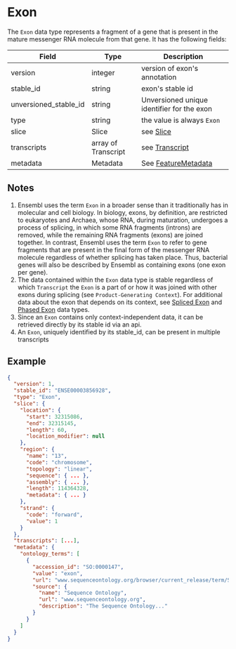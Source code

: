 # Exon

The `Exon` data type represents a fragment of a gene that is present in the mature messenger RNA molecule from that gene. It has the following fields:

| Field                 | Type                  | Description                                         |
|-----------------------|-----------------------|-----------------------------------------------------|
| version               | integer               | version of exon's annotation                        |
| stable_id             | string                | exon's stable id                                    |
| unversioned_stable_id | string                | Unversioned unique identifier for the exon          |
| type                  | string                | the value is always `Exon`                          |
| slice                 | Slice                 | see [Slice](./slice.md)                             |
| transcripts           | array of Transcript   | see [Transcript](./transcript.md)                   |
| metadata              | Metadata              | See [FeatureMetadata](./feature_metadata.md)       |


## Notes
1. Ensembl uses the term `Exon` in a broader sense than it traditionally has in molecular and cell biology. In biology, exons, by definition, are restricted to eukaryotes and Archaea, whose RNA, during maturation, undergoes a process of splicing, in which some RNA fragments (introns) are removed, while the remaining RNA fragments (exons) are joined together. In contrast, Ensembl uses the term `Exon` to refer to gene fragments that are present in the final form of the messenger RNA molecule regardless of whether splicing has taken place. Thus, bacterial genes will also be described by Ensembl as containing exons (one exon per gene).
2. The data contained within the `Exon` data type is stable regardless of which `Transcript` the `Exon` is a part of or how it was joined with other exons during splicing (see `Product-Generating Context`). For additional data about the exon that depends on its context, see [Spliced Exon](./spliced_exon.md) and [Phased Exon](./phased_exon.md) data types.
3. Since an `Exon` contains only context-independent data, it can be retrieved directly by its stable id via an api.
4. An `Exon`, uniquely identified by its stable_id, can be present in multiple transcripts

## Example

```json
{
  "version": 1,
  "stable_id": "ENSE00003856928",
  "type": "Exon",
  "slice": {
    "location": {
      "start": 32315086,
      "end": 32315145,
      "length": 60,
      "location_modifier": null
    },
    "region": {
      "name": "13",
      "code": "chromosome",
      "topology": "linear",
      "sequence": { ... },
      "assembly": { ... },
      "length": 114364328,
      "metadata": { ... }
    },
    "strand": {
      "code": "forward",
      "value": 1
    }  
  },
  "transcripts": [...],
  "metadata": {
    "ontology_terms": [
      {
        "accession_id": "SO:0000147",
        "value": "exon",
        "url": "www.sequenceontology.org/browser/current_release/term/SO:0000147",
        "source": {
          "name": "Sequence Ontology",
          "url": "www.sequenceontology.org",
          "description": "The Sequence Ontology..."
        }
      }
    ]
  }
}
```
